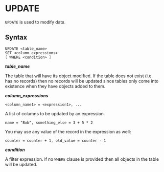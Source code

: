UPDATE
======

`UPDATE` is used to modify data.

Syntax
------

    UPDATE <table_name>
    SET <column_expressions>
    [ WHERE <condition> ]

**_table_name_**

The table that will have its object modified. If the table does not exist (i.e.
has no records) then no records will be updated since tables only come into
existence when they have objects added to them.

**_column_expressions_**

    <column_name1> = <expression1>, ...

A list of columns to be updated by an expression.

    name = "Bob", something_else = 3 + 5 * 2

You may use any value of the record in the expression as well:

    counter = counter + 1, old_value = counter - 1

**_condition_**

A filter expression. If no `WHERE` clause is provided then all objects in the
table will be updated.
